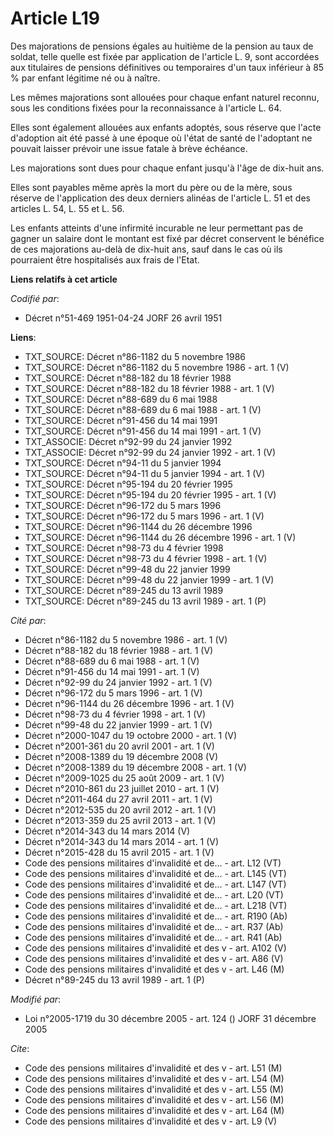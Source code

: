 # Article L19

Des majorations de pensions égales au huitième de la pension au taux de soldat, telle quelle est fixée par application de
l'article L. 9, sont accordées aux titulaires de pensions définitives ou temporaires d'un taux inférieur à 85 % par enfant
légitime né ou à naître.

Les mêmes majorations sont allouées pour chaque enfant naturel reconnu, sous les conditions fixées pour la reconnaissance à
l'article L. 64.

Elles sont également allouées aux enfants adoptés, sous réserve que l'acte d'adoption ait été passé à une époque où l'état de
santé de l'adoptant ne pouvait laisser prévoir une issue fatale à brève échéance.

Les majorations sont dues pour chaque enfant jusqu'à l'âge de dix-huit ans.

Elles sont payables même après la mort du père ou de la mère, sous réserve de l'application des deux derniers alinéas de
l'article L. 51 et des articles L. 54, L. 55 et L. 56.

Les enfants atteints d'une infirmité incurable ne leur permettant pas de gagner un salaire dont le montant est fixé par
décret conservent le bénéfice de ces majorations au-delà de dix-huit ans, sauf dans le cas où ils pourraient être
hospitalisés aux frais de l'Etat.

**Liens relatifs à cet article**

_Codifié par_:

  - Décret n°51-469 1951-04-24 JORF 26 avril 1951

**Liens**:

  - TXT_SOURCE: Décret n°86-1182 du 5 novembre 1986
  - TXT_SOURCE: Décret n°86-1182 du 5 novembre 1986 - art. 1 (V)
  - TXT_SOURCE: Décret n°88-182 du 18 février 1988
  - TXT_SOURCE: Décret n°88-182 du 18 février 1988 - art. 1 (V)
  - TXT_SOURCE: Décret n°88-689 du 6 mai 1988
  - TXT_SOURCE: Décret n°88-689 du 6 mai 1988 - art. 1 (V)
  - TXT_SOURCE: Décret n°91-456 du 14 mai 1991
  - TXT_SOURCE: Décret n°91-456 du 14 mai 1991 - art. 1 (V)
  - TXT_ASSOCIE: Décret n°92-99 du 24 janvier 1992
  - TXT_ASSOCIE: Décret n°92-99 du 24 janvier 1992 - art. 1 (V)
  - TXT_SOURCE: Décret n°94-11 du 5 janvier 1994
  - TXT_SOURCE: Décret n°94-11 du 5 janvier 1994 - art. 1 (V)
  - TXT_SOURCE: Décret n°95-194 du 20 février 1995
  - TXT_SOURCE: Décret n°95-194 du 20 février 1995 - art. 1 (V)
  - TXT_SOURCE: Décret n°96-172 du 5 mars 1996
  - TXT_SOURCE: Décret n°96-172 du 5 mars 1996 - art. 1 (V)
  - TXT_SOURCE: Décret n°96-1144 du 26 décembre 1996
  - TXT_SOURCE: Décret n°96-1144 du 26 décembre 1996 - art. 1 (V)
  - TXT_SOURCE: Décret n°98-73 du 4 février 1998
  - TXT_SOURCE: Décret n°98-73 du 4 février 1998 - art. 1 (V)
  - TXT_SOURCE: Décret n°99-48 du 22 janvier 1999
  - TXT_SOURCE: Décret n°99-48 du 22 janvier 1999 - art. 1 (V)
  - TXT_SOURCE: Décret n°89-245 du 13 avril 1989
  - TXT_SOURCE: Décret n°89-245 du 13 avril 1989 - art. 1 (P)

_Cité par_:

  - Décret n°86-1182 du 5 novembre 1986 - art. 1 (V)
  - Décret n°88-182 du 18 février 1988 - art. 1 (V)
  - Décret n°88-689 du 6 mai 1988 - art. 1 (V)
  - Décret n°91-456 du 14 mai 1991 - art. 1 (V)
  - Décret n°92-99 du 24 janvier 1992 - art. 1 (V)
  - Décret n°96-172 du 5 mars 1996 - art. 1 (V)
  - Décret n°96-1144 du 26 décembre 1996 - art. 1 (V)
  - Décret n°98-73 du 4 février 1998 - art. 1 (V)
  - Décret n°99-48 du 22 janvier 1999 - art. 1 (V)
  - Décret n°2000-1047 du 19 octobre 2000 - art. 1 (V)
  - Décret n°2001-361 du 20 avril 2001 - art. 1 (V)
  - Décret n°2008-1389 du 19 décembre 2008 (V)
  - Décret n°2008-1389 du 19 décembre 2008 - art. 1 (V)
  - Décret n°2009-1025 du 25 août 2009 - art. 1 (V)
  - Décret n°2010-861 du 23 juillet 2010 - art. 1 (V)
  - Décret n°2011-464 du 27 avril 2011 - art. 1 (V)
  - Décret n°2012-535 du 20 avril 2012 - art. 1 (V)
  - Décret n°2013-359 du 25 avril 2013 - art. 1 (V)
  - Décret n°2014-343 du 14 mars 2014 (V)
  - Décret n°2014-343 du 14 mars 2014 - art. 1 (V)
  - Décret n°2015-428 du 15 avril 2015 - art. 1 (V)
  - Code des pensions militaires d'invalidité et de... - art. L12 (VT)
  - Code des pensions militaires d'invalidité et de... - art. L145 (VT)
  - Code des pensions militaires d'invalidité et de... - art. L147 (VT)
  - Code des pensions militaires d'invalidité et de... - art. L20 (VT)
  - Code des pensions militaires d'invalidité et de... - art. L218 (VT)
  - Code des pensions militaires d'invalidité et de... - art. R190 (Ab)
  - Code des pensions militaires d'invalidité et de... - art. R37 (Ab)
  - Code des pensions militaires d'invalidité et de... - art. R41 (Ab)
  - Code des pensions militaires d'invalidité et des v - art. A102 (V)
  - Code des pensions militaires d'invalidité et des v - art. A86 (V)
  - Code des pensions militaires d'invalidité et des v - art. L46 (M)
  - Décret n°89-245 du 13 avril 1989 - art. 1 (P)

_Modifié par_:

  - Loi n°2005-1719 du 30 décembre 2005 - art. 124 () JORF 31 décembre 2005

_Cite_:

  - Code des pensions militaires d'invalidité et des v - art. L51 (M)
  - Code des pensions militaires d'invalidité et des v - art. L54 (M)
  - Code des pensions militaires d'invalidité et des v - art. L55 (M)
  - Code des pensions militaires d'invalidité et des v - art. L56 (M)
  - Code des pensions militaires d'invalidité et des v - art. L64 (M)
  - Code des pensions militaires d'invalidité et des v - art. L9 (V)
